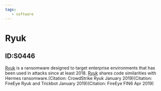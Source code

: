 ```yaml
---
tags:
   - software
---
```

# Ryuk
## ID:S0446
[Ryuk](software/S0446) is a ransomware designed to target enterprise environments that has been used in attacks since at least 2018. [Ryuk](software/S0446) shares code similarities with Hermes ransomware.(Citation: CrowdStrike Ryuk January 2019)(Citation: FireEye Ryuk and Trickbot January 2019)(Citation: FireEye FIN6 Apr 2019)

